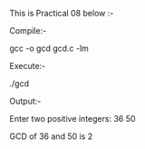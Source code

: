 This is Practical 08 below :-

Compile:-

gcc -o gcd gcd.c -lm

Execute:-

./gcd

Output:-

Enter two positive integers: 36 50

GCD of 36 and 50 is 2


